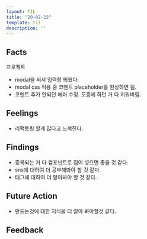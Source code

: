 ```yaml
---
layout: TIL
title: "20-02-22"
template: til
description: ''
---
```


## Facts

프로젝트

- modal을 써서 입력창 띄웠다.
- modal css 적용 중 코멘트 placeholder를 완성하면 됨.
- 코멘트 추가 안되던 에러 수정. 도중에 하던 거 다 지워버림.

## Feelings

- 리팩토링 할게 많다고 느껴진다.

## Findings

- 중복되는 거 다 컴포넌트로 집어 넣으면 좋을 것 같다.
- sns에 대하여 더 공부해봐야 할 것 같다.
- 태그에 대하여 더 알아봐야 할 것 같다.

## Future Action

- 만드는것에 대한 지식을 더 알아 봐야할것 같다.

## Feedback

